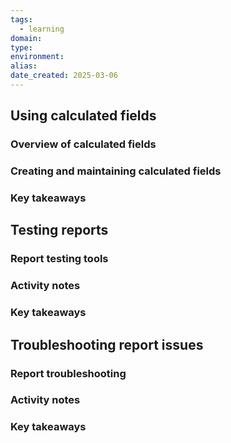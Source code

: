 ```yaml
---
tags: 
  - learning
domain: 
type: 
environment: 
alias: 
date_created: 2025-03-06
---
```


## Using calculated fields

### Overview of calculated fields


### Creating and maintaining calculated fields

### Key takeaways


## Testing reports

### Report testing tools

### Activity notes


### Key takeaways


## Troubleshooting report issues


### Report troubleshooting

### Activity notes


### Key takeaways
